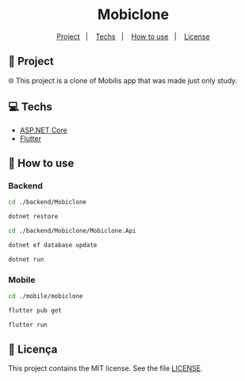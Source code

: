 <h1 align="center">
  Mobiclone
</h1>

<p align="center">
  <a href="#rocket-projeto">Project</a>&nbsp;&nbsp;&nbsp;|&nbsp;&nbsp;&nbsp;
  <a href="#computer-tecnologias">Techs</a>&nbsp;&nbsp;&nbsp;|&nbsp;&nbsp;&nbsp;
  <a href="#thinking-como-utilizar">How to use</a>&nbsp;&nbsp;&nbsp;|&nbsp;&nbsp;&nbsp;
  <a href="#memo-licença">License</a>
</p>

## :rocket: Project

:globe_with_meridians: This project is a clone of Mobilis app that was made just only study.

## :computer: Techs

- [ASP.NET Core](https://docs.microsoft.com/pt-br/aspnet/?view=aspnetcore-3.1#pivot=core)
- [Flutter](https://flutter.dev/)

## :thinking: How to use

### Backend

````sh
cd ./backend/Mobiclone
````

````sh
dotnet restore
````

````sh
cd ./backend/Mobiclone/Mobiclone.Api
````

````sh
dotnet ef database update
````

````sh
dotnet run
````

### Mobile

````sh
cd ./mobile/mobiclone
````

````sh
flutter pub get
````

````sh
flutter run
````

## :memo: Licença

This project contains the MIT license. See the file [LICENSE](LICENSE).
